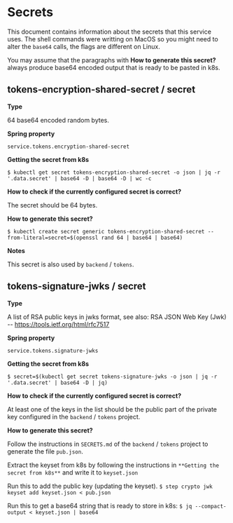 Secrets
=======

This document contains information about the secrets that this service uses.
The shell commands were writting on MacOS so you might need to alter the `base64` calls, the flags are different on Linux.

You may assume that the paragraphs with **How to generate this secret?** always produce base64 encoded output that is ready to be pasted in k8s.

tokens-encryption-shared-secret / secret
---

**Type**

64 base64 encoded random bytes.

**Spring property**

`service.tokens.encryption-shared-secret`

**Getting the secret from k8s**

`$ kubectl get secret tokens-encryption-shared-secret -o json | jq -r '.data.secret' | base64 -D | base64 -D | wc -c`

**How to check if the currently configured secret is correct?**

The secret should be 64 bytes.

**How to generate this secret?**

`$ kubectl create secret generic tokens-encryption-shared-secret --from-literal=secret=$(openssl rand 64 | base64 | base64)`

**Notes**

This secret is also used by `backend` / `tokens`.

tokens-signature-jwks / secret
---

**Type**

A list of RSA public keys in jwks format, see also: RSA JSON Web Key (Jwk) -- https://tools.ietf.org/html/rfc7517

**Spring property**

`service.tokens.signature-jwks`

**Getting the secret from k8s**

`$ secret=$(kubectl get secret tokens-signature-jwks -o json | jq -r '.data.secret' | base64 -D | jq)`

**How to check if the currently configured secret is correct?**

At least one of the keys in the list should be the public part of the private key configured in the `backend` / `tokens` project.


**How to generate this secret?**

Follow the instructions in `SECRETS.md` of the `backend` / `tokens` project to generate the file `pub.json`.

Extract the keyset from k8s by following the instructions in `**Getting the secret from k8s**` and write it to `keyset.json`

Run this to add the public key (updating the keyset).
`$ step crypto jwk keyset add keyset.json < pub.json`

Run this to get a base64 string that is ready to store in k8s:
`$ jq --compact-output < keyset.json | base64`
